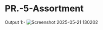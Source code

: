 # PR.-5-Assortment
Output 1:-
![Screenshot 2025-05-21 130202](https://github.com/user-attachments/assets/d1257b9b-db2a-4d30-a5c8-614f88e1fc47)

